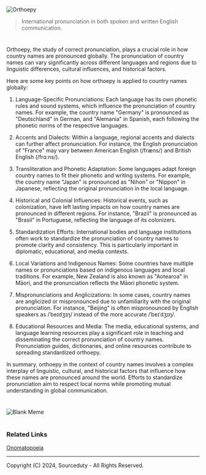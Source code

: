 ![Orthoepy](https://github.com/sourceduty/Global_Orthoepy/assets/123030236/cc0f000f-af17-43a5-93a5-bb1f44c4d98a)

> International pronunciation in both spoken and written English communication.

#

Orthoepy, the study of correct pronunciation, plays a crucial role in how country names are pronounced globally. The pronunciation of country names can vary significantly across different languages and regions due to linguistic differences, cultural influences, and historical factors. 

Here are some key points on how orthoepy is applied to country names globally:

1. Language-Specific Pronunciations: Each language has its own phonetic rules and sound systems, which influence the pronunciation of country names. For example, the country name "Germany" is pronounced as "Deutschland" in German, and "Alemania" in Spanish, each following the phonetic norms of the respective languages.

2. Accents and Dialects: Within a language, regional accents and dialects can further affect pronunciation. For instance, the English pronunciation of "France" may vary between American English (/fræns/) and British English (/frɑːns/).

3. Transliteration and Phonetic Adaptation: Some languages adapt foreign country names to fit their phonetic and writing systems. For example, the country name "Japan" is pronounced as "Nihon" or "Nippon" in Japanese, reflecting the original pronunciation in the local language.

4. Historical and Colonial Influences: Historical events, such as colonization, have left lasting impacts on how country names are pronounced in different regions. For instance, "Brazil" is pronounced as "Brasil" in Portuguese, reflecting the language of its colonizers.

5. Standardization Efforts: International bodies and language institutions often work to standardize the pronunciation of country names to promote clarity and consistency. This is particularly important in diplomatic, educational, and media contexts.

6. Local Variations and Indigenous Names: Some countries have multiple names or pronunciations based on indigenous languages and local traditions. For example, New Zealand is also known as "Aotearoa" in Māori, and the pronunciation reflects the Māori phonetic system.

7. Mispronunciations and Anglicizations: In some cases, country names are anglicized or mispronounced due to unfamiliarity with the original pronunciation. For instance, "Beijing" is often mispronounced by English speakers as /ˈbeɪdʒɪŋ/ instead of the more accurate /ˈbeɪˈdʒɪŋ/.

8. Educational Resources and Media: The media, educational systems, and language learning resources play a significant role in teaching and disseminating the correct pronunciation of country names. Pronunciation guides, dictionaries, and online resources contribute to spreading standardized orthoepy.

In summary, orthoepy in the context of country names involves a complex interplay of linguistic, cultural, and historical factors that influence how these names are pronounced around the world. Efforts to standardize pronunciation aim to respect local norms while promoting mutual understanding in global communication.

#
![Blank Meme](https://github.com/user-attachments/assets/a5d357cb-657d-4374-9b93-4d138ee82636)

#
### Related Links

[Onomatopoeia](https://chat.openai.com/g/g-JEHdIpJiN-onomatopoeia)

***
Copyright (C) 2024, Sourceduty - All Rights Reserved.
